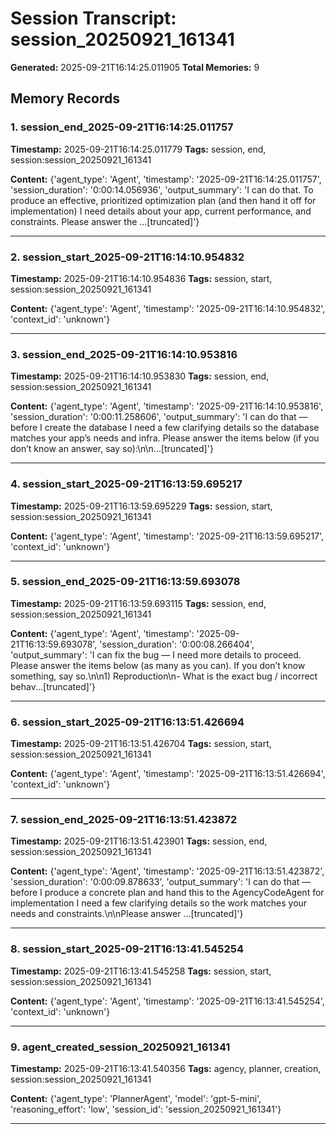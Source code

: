 # Session Transcript: session_20250921_161341

**Generated:** 2025-09-21T16:14:25.011905
**Total Memories:** 9

## Memory Records

### 1. session_end_2025-09-21T16:14:25.011757

**Timestamp:** 2025-09-21T16:14:25.011779
**Tags:** session, end, session:session_20250921_161341

**Content:** {'agent_type': 'Agent', 'timestamp': '2025-09-21T16:14:25.011757', 'session_duration': '0:00:14.056936', 'output_summary': 'I can do that. To produce an effective, prioritized optimization plan (and then hand it off for implementation) I need details about your app, current performance, and constraints. Please answer the ...[truncated]'}

---

### 2. session_start_2025-09-21T16:14:10.954832

**Timestamp:** 2025-09-21T16:14:10.954836
**Tags:** session, start, session:session_20250921_161341

**Content:** {'agent_type': 'Agent', 'timestamp': '2025-09-21T16:14:10.954832', 'context_id': 'unknown'}

---

### 3. session_end_2025-09-21T16:14:10.953816

**Timestamp:** 2025-09-21T16:14:10.953830
**Tags:** session, end, session:session_20250921_161341

**Content:** {'agent_type': 'Agent', 'timestamp': '2025-09-21T16:14:10.953816', 'session_duration': '0:00:11.258606', 'output_summary': 'I can do that — before I create the database I need a few clarifying details so the database matches your app’s needs and infra. Please answer the items below (if you don’t know an answer, say so):\n\n...[truncated]'}

---

### 4. session_start_2025-09-21T16:13:59.695217

**Timestamp:** 2025-09-21T16:13:59.695229
**Tags:** session, start, session:session_20250921_161341

**Content:** {'agent_type': 'Agent', 'timestamp': '2025-09-21T16:13:59.695217', 'context_id': 'unknown'}

---

### 5. session_end_2025-09-21T16:13:59.693078

**Timestamp:** 2025-09-21T16:13:59.693115
**Tags:** session, end, session:session_20250921_161341

**Content:** {'agent_type': 'Agent', 'timestamp': '2025-09-21T16:13:59.693078', 'session_duration': '0:00:08.266404', 'output_summary': 'I can fix the bug — I need more details to proceed. Please answer the items below (as many as you can). If you don’t know something, say so.\n\n1) Reproduction\n- What is the exact bug / incorrect behav...[truncated]'}

---

### 6. session_start_2025-09-21T16:13:51.426694

**Timestamp:** 2025-09-21T16:13:51.426704
**Tags:** session, start, session:session_20250921_161341

**Content:** {'agent_type': 'Agent', 'timestamp': '2025-09-21T16:13:51.426694', 'context_id': 'unknown'}

---

### 7. session_end_2025-09-21T16:13:51.423872

**Timestamp:** 2025-09-21T16:13:51.423901
**Tags:** session, end, session:session_20250921_161341

**Content:** {'agent_type': 'Agent', 'timestamp': '2025-09-21T16:13:51.423872', 'session_duration': '0:00:09.878633', 'output_summary': 'I can do that — before I produce a concrete plan and hand this to the AgencyCodeAgent for implementation I need a few clarifying details so the work matches your needs and constraints.\n\nPlease answer ...[truncated]'}

---

### 8. session_start_2025-09-21T16:13:41.545254

**Timestamp:** 2025-09-21T16:13:41.545258
**Tags:** session, start, session:session_20250921_161341

**Content:** {'agent_type': 'Agent', 'timestamp': '2025-09-21T16:13:41.545254', 'context_id': 'unknown'}

---

### 9. agent_created_session_20250921_161341

**Timestamp:** 2025-09-21T16:13:41.540356
**Tags:** agency, planner, creation, session:session_20250921_161341

**Content:** {'agent_type': 'PlannerAgent', 'model': 'gpt-5-mini', 'reasoning_effort': 'low', 'session_id': 'session_20250921_161341'}

---

